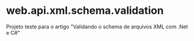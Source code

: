 # web.api.xml.schema.validation
Projeto teste para o artigo "Validando o schema de arquivos XML com .Net e C#"

